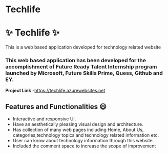 # Techlife

# ✨ Techlife ✨

This is a web based application developed for technology related website

### This web based application has been developed for the accomplishment of Future Ready Talent Internship program launched by Microsoft, Future Skills Prime, Quess, Github and EY.


**Project Link** -https://techlife.azurewebsites.net

## Features and Functionalities 😃

- Interactive and responsive UI.
- Have an aesthetically pleasing visual design and architecture.
- Has collection of many web pages including Home, About Us, categories,technology topics and technology related information etc.
- User can know about technology information through this website.
- Included the comment space to increase the scope of improvement
